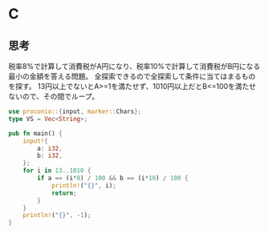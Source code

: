 # C
## 思考
税率8%で計算して消費税がA円になり、税率10%で計算して消費税がB円になる最小の金額を答える問題。
全探索できるので全探索して条件に当てはまるものを探す。
13円以上でないとA>=1を満たせず、1010円以上だとB<=100を満たせないので、その間でループ。
```rust
use proconio::{input, marker::Chars};
type VS = Vec<String>;

pub fn main() {
    input!{
        a: i32,
        b: i32,
    };
    for i in 13..1010 {
        if a == (i*8) / 100 && b == (i*10) / 100 {
            println!("{}", i);
            return;
        }
    }
    println!("{}", -1);
}
```